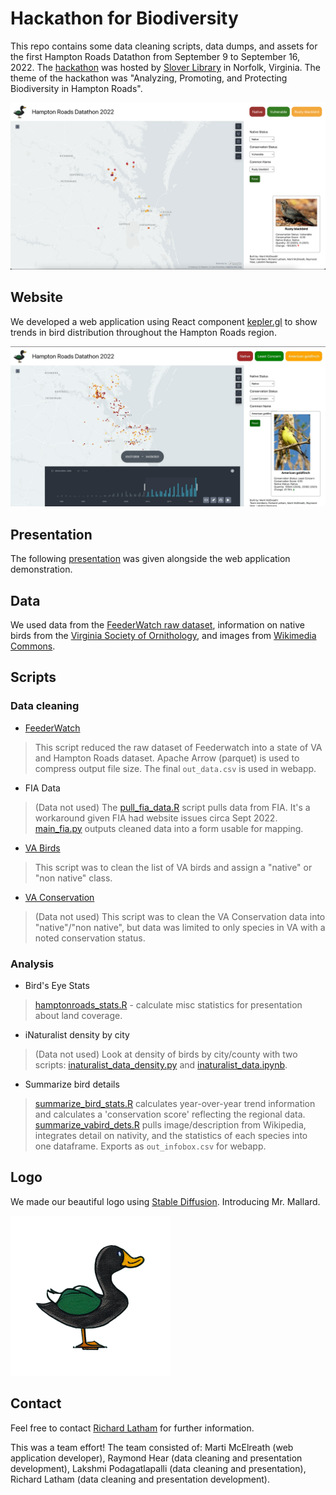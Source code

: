 # Hackathon for Biodiversity
This repo contains some data cleaning scripts, data dumps, and assets for the first Hampton Roads Datathon from September 9 to September 16, 2022. The [hackathon](https://www.eventbrite.com/e/hampton-roads-datathon-tickets-385845453137) was hosted by [Slover Library](https://www.sloverlibrary.com/) in Norfolk, Virginia. The theme of the hackathon was "Analyzing, Promoting, and Protecting Biodiversity in Hampton Roads".

![website graphic](assets/website.png)

## Website
We developed a web application using React component [kepler.gl](kepler.gl) to show trends in bird distribution throughout the Hampton Roads region.

![time gif](assets/demo_time.gif)

## Presentation
The following [presentation](assets/presentation.pdf) was given alongside the web application demonstration.

## Data
We used data from the [FeederWatch raw dataset](https://feederwatch.org/explore/raw-dataset-requests/), information on native birds from the [Virginia Society of Ornithology](https://www.virginiabirds.org/offical-state-checklist), and images from [Wikimedia Commons](https://commons.wikimedia.org/wiki/Main_Page).

## Scripts

### Data cleaning 

- [FeederWatch](scripts_cleaning/clean_feederwatch.R)
> This script reduced the raw dataset of Feederwatch into a state of VA and Hampton Roads dataset. Apache Arrow (parquet) is used to compress output file size. The final `out_data.csv` is used in webapp.

- FIA Data
> (Data not used) The [pull_fia_data.R](scripts_cleaning/pull_fia_data.R) script pulls data from FIA. It's a workaround given FIA had website issues circa Sept 2022. [main_fia.py](scripts_cleaning/main_fia.py) outputs cleaned data into a form usable for mapping.

- [VA Birds](scripts_cleaning/clean_vabirds.R)
> This script was to clean the list of VA birds and assign a "native" or "non native" class.

- [VA Conservation](scripts_cleaning/clean_vaconservation.R)
> (Data not used) This script was to clean the VA Conservation data into "native"/"non native", but data was limited to only species in VA with a noted conservation status.

### Analysis

- Bird's Eye Stats
> [hamptonroads_stats.R](analysis/hamptonroads_stats.R) - calculate misc statistics for presentation about land coverage.

- iNaturalist density by city
> (Data not used) Look at density of birds by city/county with two scripts: [inaturalist_data_density.py](analysis/inaturalist_data_density.py) and [inaturalist_data.ipynb](analysis/inaturalist_data.ipynb).

- Summarize bird details
> [summarize_bird_stats.R](analysis/summarize_bird_stats.R) calculates year-over-year trend information and calculates a 'conservation score' reflecting the regional data. [summarize_vabird_dets.R](analysis/summarize_bird_dets.R) pulls image/description from Wikipedia, integrates detail on nativity, and the statistics of each species into one dataframe. Exports as `out_infobox.csv` for webapp.

## Logo
We made our beautiful logo using [Stable Diffusion](https://github.com/CompVis/stable-diffusion). Introducing Mr. Mallard.

<img src="assets/logo.png" width="256" height="256">

## Contact
Feel free to contact [Richard Latham](mailto:richardelatham@gmail.com) for further information.

This was a team effort! The team consisted of: Marti McElreath (web application developer), Raymond Hear (data cleaning and presentation development), Lakshmi Podagatlapalli (data cleaning and presentation), Richard Latham (data cleaning and presentation development).
